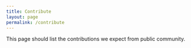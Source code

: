 ```yaml
---
title: Contribute
layout: page
permalink: /contribute
---
```


This page should list the contributions we expect from public community.